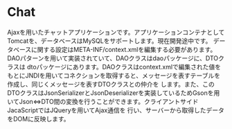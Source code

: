 # Chat
Ajaxを用いたチャットアプリケーションです。アプリケーションコンテナとしてTomcatを、データベースはMySQLをサポートします。現在開発途中です。
データベースに関する設定はMETA-INF/context.xmlを編集する必要があります。DAOパターンを用いて実装されていて、DAOクラスはdaoパッケージに、DTOクラスは
dtoパッケージにあります。DAOクラスはcontext.xmlで編集された値をもとにJNDIを用いてコネクションを取得すると、メッセージを表すテーブルを作成し、同じくメッセージを表すDTOクラスとの仲介を
します。また、このDTOクラスはJsonSerializerとJsonDeserializerを実装しているためGsonを用いてJson⇔DTO間の変換を行うことができます。クライアントサイドJacaScriptではJQueryを用いてAjax通信を
行い、サーバーから取得したデータをDOMに反映します。
